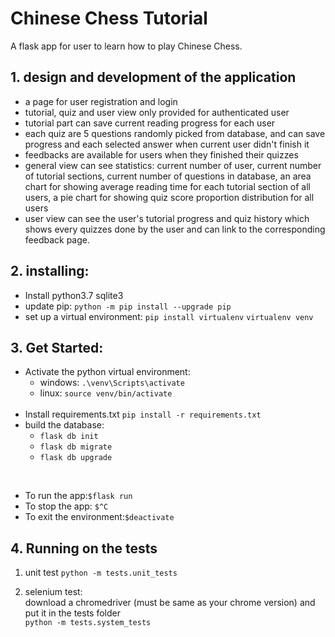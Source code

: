 # Chinese Chess Tutorial
A flask app for user to learn how to play Chinese Chess.

## 1. design and development of the application

- a page for user registration and login
- tutorial, quiz and user view only provided for authenticated user
- tutorial part can save current reading progress for each user
- each quiz are 5 questions randomly picked from database, and can save progress and each selected answer when current user didn't finish it
- feedbacks are available for users when they finished their quizzes
- general view can see statistics: current number of user, current number of tutorial sections, current number of questions in database, an area chart for showing average reading time for each tutorial section of all users, a pie chart for showing quiz score proportion distribution for all users
- user view can see the user's tutorial progress and quiz history which shows every quizzes done by the user and can link to the corresponding feedback page. 

## 2. installing:
- Install python3.7 sqlite3
  <br>
- update pip:
`python -m pip install --upgrade pip`
  <br>
- set up a virtual environment:
`pip install virtualenv`
`virtualenv venv`

## 3.  Get Started:
- Activate the python virtual environment:
  - windows: `.\venv\Scripts\activate`
  - linux: `source venv/bin/activate`
  <br>
- Install requirements.txt
`pip install -r requirements.txt`
  <br>
- build the database:
  - `flask db init` 
  - `flask db migrate`
  - `flask db upgrade`   
<br>

- To run the app:`$flask run`
- To stop the app: `$^C`
- To exit the environment:`$deactivate`


## 4. Running on the tests
1. unit test
`python -m tests.unit_tests`
   
2. selenium test:<br>
download a chromedriver (must be same as your chrome version) and put it in the tests folder <br>
`python -m tests.system_tests`
